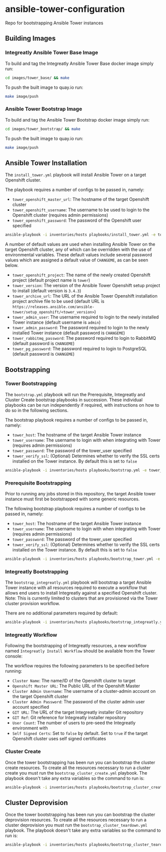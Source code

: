 # ansible-tower-configuration

Repo for bootstrapping Ansible Tower instances

## Building Images

### Integreatly Ansible Tower Base Image

To build and tag the Integreatly Ansible Tower Base docker image simply run:

```bash
cd images/tower_base/ && make
```

To push the built image to quay.io run:

```bash
make image/push
``` 

### Ansible Tower Bootstrap Image

To build and tag the Ansible Tower Bootstrap docker image simply run:

```bash
cd images/tower_bootstrap/ && make
```

To push the built image to quay.io run:

```bash
make image/push
``` 

## Ansible Tower Installation

The `install_tower.yml` playbook will install Ansible Tower on a target Openshift cluster.

The playbook requires a number of configs to be passed in, namely:

* `tower_openshift_master_url`: The hostname of the target Openshift cluster
* `tower_openshift_username`: The username to be used to login to the Openshift cluster (requires admin permissions)
* `tower_openshift_password`: The password of the Openshift user specified

```bash
ansible-playbook -i inventories/hosts playbooks/install_tower.yml -e tower_openshift_master_url=<tower_openshift_master_url> -e tower_openshift_username=<tower_openshift_username> -e tower_openshift_password=<tower_openshift_password>
```

A number of default values are used when installing Ansible Tower on the target Openshift cluster, any of which can be overridden with the use of environmental variables. These default values include several password values which are assigned a default value of `CHANGEME`, as can be seen below.

* `tower_openshift_project`: The name of the newly created Openshift project (default project name is `tower`)
* `tower_version`: The version of the Ansible Tower Openshift setup project to install (default version is `3.4.3`)
* `tower_archive_url`: The URL of the Ansible Tower Openshift installation project archive file to be used (default URL is `https://releases.ansible.com/ansible-tower/setup_openshift/<tower_version>`)
* `tower_admin_user`: The username required to login to the newly installed Tower instance (default username is `admin`)
* `tower_admin_password`: The password required to login to the newly installed Tower instance (default password is `CHANGEME`)
* `tower_rabbitmq_password`: The password required to login to RabbitMQ (default password is `CHANGEME`)
* `tower_pg_password`: The password required to login to PostgreSQL (default password is `CHANGEME`)

## Bootstrapping

### Tower Bootstrapping

The `bootstrap.yml` playbook will run the Prerequisite, Integreatly and Cluster Create bootstrap playbooks in succession. These individual playbooks can be run independently if required, with instructions on how to do so in the following sections.

The bootstrap playbook requires a number of configs to be passed in, namely:

* `tower_host`: The hostname of the target Ansible Tower instance
* `tower_username`: The username to login with when integrating with Tower (requires admin permissions)
* `tower_password`: The password of the tower_user specified
* `tower_verify_ssl`: (Optional) Determines whether to verify the SSL certs installed on the Tower instance. By default this is set to `false`

```bash
ansible-playbook -i inventories/hosts playbooks/bootstrap.yml -e tower_host=<tower-host> -e tower_username=<tower-username> -e tower_password=<tower-password>
```

### Prerequisite Bootstrapping

Prior to running any jobs stored in this repository, the target Ansible tower instance must first be bootstrapped with some generic resources.

The following bootstrap playbook requires a number of configs to be passed in, namely:

* `tower_host`: The hostname of the target Ansible Tower instance
* `tower_username`: The username to login with when integrating with Tower (requires admin permissions)
* `tower_password`: The password of the tower_user specified
* `tower_verify_ssl`: (Optional) Determines whether to verify the SSL certs installed on the Tower instance. By default this is set to `false`

```bash
ansible-playbook -i inventories/hosts playbooks/bootstrap_tower.yml -e tower_host=<tower-host> -e tower_username=<tower-username> -e tower_password=<tower-password>
```

### Integreatly Bootstrapping

The `bootstrap_integreatly.yml` playbook will bootstrap a target Ansible Tower instance with all resources required to execute a workflow that allows end users to install Integreatly against a specified Openshift cluster. Note: This is currently limited to clusters that are provisioned via the Tower cluster provision workflow.

There are no additional parameters required by default:

```bash
ansible-playbook -i inventories/hosts playbooks/bootstrap_integreatly.yml
```

### Integreatly Workflow

Following the bootstrapping of Integreatly resources, a new workflow named `Integreatly Install Workflow` should be available from the Tower console:

The workflow requires the following parameters to be specified before running:

* `Cluster Name`: The name/ID of the Openshift cluster to target
* `Openshift Master URL`: The Public URL of the Openshift Master
* `Cluster Admin Username`: The username of a cluster-admin account on the target Openshift cluster
* `Cluster Admin Password`: The password of the cluster admin user account specified
* `GIT URL`: The URL of the target Integreatly installer Git repository
* `GIT Ref`: Git reference for Integreatly installer repository
* `User Count`: The number of users to pre-seed the Integreatly environment with
* `Self Signed Certs`: Set to `false` by default. Set to `true` if the target Openshift cluster uses self signed certificates

### Cluster Create

Once the tower bootstrapping has been run you can bootstrap the cluster create resources. To create all the resources necessary to run a cluster create you must run the `bootstrap_cluster_create.yml` playbook. The playbook doesn't take any extra variables so the command to run is:

```bash
ansible-playbook -i inventories/hosts playbooks/bootstrap_cluster_create.yml
```

## Cluster Deprovision

Once the tower bootstrapping has been run you can bootstrap the cluster deprovision resources. To create all the resources necessary to run a cluster deprovision you must run the `bootstrap_cluster_teardown.yml` playbook. The playbook doesn't take any extra variables so the command to run is:

```bash
ansible-playbook -i inventories/hosts playbooks/bootstrap_cluster_teardown.yml
```
